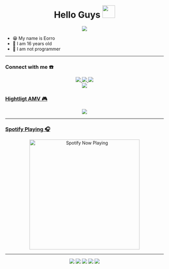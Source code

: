 <h1 align="center">Hello Guys <img src="https://user-images.githubusercontent.com/1303154/88677602-1635ba80-d120-11ea-84d8-d263ba5fc3c0.gif" width="40px" alt=""><br></h1>
<p align="center">
  <img src="https://github.com/EorroBot26/eorrox/image/IMG-20211103-WA0023-min.jpg" />
</p>

<p align="center">

- 😁 My name is Eorro
- 🚀 I am 16 years old 
- 🙏 I am not programmer

</p>

------
### Connect with me ☎️
<p align="center">
  <a href="https://instagram.com/eorroyt"><img src="https://img.shields.io/badge/Instagram-E4405F?style=for-the-badge&logo=instagram&logoColor=white"/> 
  <a href="https://wa.me/6281224066722"><img src="https://img.shields.io/badge/WhatsApp-25D366?style=for-the-badge&logo=whatsapp&logoColor=white" />
  <a href="https://youtube.com/channel/UCE9Ch9dhJllTDu7wDfQMgRQ"><img src="https://img.shields.io/badge/YouTube-eorro-ff0000?style=for-the-badge&logo=youtube&logoColor=ff0000&link=https://youtube.com/channel/UCE9Ch9dhJllTDu7wDfQMgRQ" /><br>
  <a name=eorro&label=VIEWS&style=flat-square&color=orange" />
  <a href="https://github.com/EorroBot26"><img src="https://img.shields.io/badge/-GitHub-black?style=flat-square&logo=github" /> 

### Hightligt AMV 🎮
<p align="center">
  <img src="https://github.com/zeeoneofc/zeeoneofc/blob/zeeoneofc/2047a1zwq1.gif" />
</p>

------
### Spotify Playing 🎧

<p align="center">
  <a href="https://open.spotify.com/user/hbv7yzic965h9y82w194av0cz" target="_blank"><img src="https://now-playing-on-spotify.vercel.app/api/spotify" alt="Spotify Now Playing" width="350"/></a>
</p>

------
<p align="center">
    <img src="https://img.shields.io/badge/OS-Linux-blue?&logo=Linux" />
    <img src="https://img.shields.io/badge/OS-Windows-blue?&logo=Windows" />
    <img src="https://img.shields.io/badge/IDE-Xcode-blue?&logo=xcode" />
    <img src="https://img.shields.io/badge/Text%20Editor-Visual%20Studio%20Code-blue?&logo=visual%20studio%20code&logoColor=blue" />
    <img src="https://img.shields.io/badge/Sublime%20Text-gray?&logo=Sublime-Text" />
